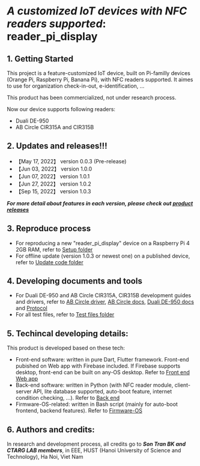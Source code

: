 # ***A customized IoT devices with NFC readers supported***: reader_pi_display

## 1. Getting Started

This project is a feature-customized IoT device, built on Pi-familly devices (Orange Pi, Raspberry Pi, Banana Pi), with NFC readers supported. It aimes to use for organization check-in-out, e-identification, ...

This product has been commercialized, not under research process. 

Now our device supports following readers:
- Duali DE-950
- AB Circle CIR315A and CIR315B

## 2. Updates and releases!!!

* 【May 17, 2022】 version 0.0.3 (Pre-release)
* 【Jun 03, 2022】 version 1.0.0
* 【Jun 07, 2022】 version 1.0.1
* 【Jun 27, 2022】 version 1.0.2
* 【Sep 15, 2022】 version 1.0.3

***For more detail about features in each version, please check out [product releases](https://github.com/SontranBK/pi_card_reader/releases)***

## 3. Reproduce process

- For reproducing a new "reader_pi_display" device on a Raspberry Pi 4 2GB RAM, refer to [Setup folder](Tools_And_Docs/Setup_Software)
- For offline update (version 1.0.3 or newest one) on a published device, refer to [Update code folder](Tools_And_Docs/Update_Source_Code)


## 4. Developing documents and tools

- For Duali DE-950 and AB Circle CIR315A, CIR315B development guides and drivers, refer to [AB Circle driver](Tools_And_Docs/AB_Driver), [AB Circle docs](Tools_And_Docs/ABCircle_ScriptTool), [Duali DE-950 docs](Tools_And_Docs/DualCard) and [Protocol](Tools_And_Docs/Protocol_Dev_Guide)
- For all test files, refer to [Test files folder](TestFiles_Ignored)

## 5. Techincal developing details:

This product is developed based on these tech:
- Front-end software: written in pure Dart, Flutter framework. Front-end pubished on Web app with Firebase included. If Firebase supports desktop, front-end can be built on any-OS desktop. Refer to [Front end Web app](lib)
- Back-end software: written in Python (with NFC reader module, client-server API, lite database supported, auto-boot feature, internet condition checking, ...). Refer to [Back end](Python_Backend)
- Firmware-OS-related: written in Bash script (mainly for auto-boot frontend, backend features). Refer to [Firmware-OS](Bash_Script)

## 6. Authors and credits:

In research and development process, all credits go to ***Son Tran BK and CTARG LAB members***, in EEE, HUST (Hanoi University of Science and Technology), Ha Noi, Viet Nam

